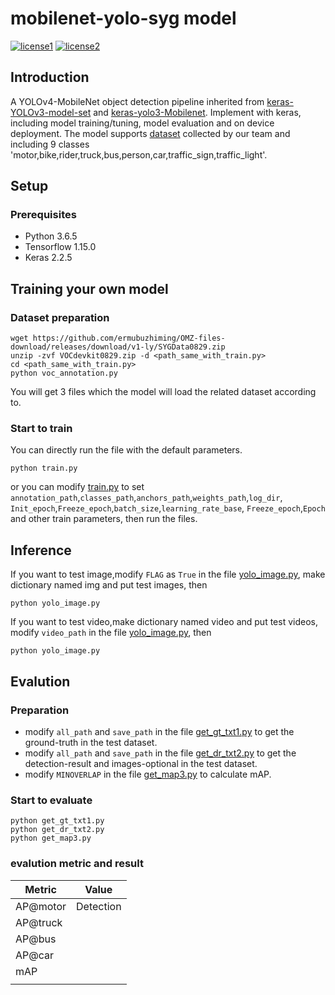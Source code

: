 # mobilenet-yolo-syg model

[![license1](https://raw.githubusercontent.com/tensorflow/models/master/LICENSE)](LICENSE)
[![license2](https://raw.githubusercontent.com/david8862/keras-YOLOv3-model-set/master/LICENSE)](LICENSE)

## Introduction
A YOLOv4-MobileNet object detection pipeline inherited from [keras-YOLOv3-model-set](https://github.com/david8862/keras-YOLOv3-model-set) and [keras-yolo3-Mobilenet](https://github.com/Adamdad/keras-YOLOv3-mobilenet). 
Implement with keras, including model training/tuning, model evaluation and on device deployment. The model supports [dataset](https://github.com/ermubuzhiming/OMZ-files-download/releases/download/v1-ly/VOCdevkit0829.zip) 
collected by our team and including 9 classes 'motor,bike,rider,truck,bus,person,car,traffic_sign,traffic_light'.

## Setup
### Prerequisites
* Python 3.6.5
* Tensorflow 1.15.0
* Keras 2.2.5

## Training your own model
### Dataset preparation
```
wget https://github.com/ermubuzhiming/OMZ-files-download/releases/download/v1-ly/SYGData0829.zip
unzip -zvf VOCdevkit0829.zip -d <path_same_with_train.py>
cd <path_same_with_train.py>
python voc_annotation.py  
```
You will get 3 files which the model will load the related dataset according to.
### Start to train
You can directly run the file with the default parameters.
```
python train.py
```
or you can modify [train.py](https://github.com/ermubuzhiming/OMZ-model-download/blob/main/train.py) to set 
`annotation_path`,`classes_path`,`anchors_path`,`weights_path`,`log_dir`, `Init_epoch`,`Freeze_epoch`,`batch_size`,`learning_rate_base`,
`Freeze_epoch`,`Epoch` and other train parameters, then run the files.

## Inference
If you want to test image,modify `FLAG` as `True` in the file [yolo_image.py](https://github.com/ermubuzhiming/OMZ-model-download/blob/main/yolo_image.py),
make dictionary named img and put test images, then
```
python yolo_image.py
```
If you want to test video,make dictionary named video and put test videos, modify `video_path` in the file 
[yolo_image.py](https://github.com/ermubuzhiming/OMZ-model-download/blob/main/yolo_image.py), then
```
python yolo_image.py
```
## Evalution
### Preparation
* modify `all_path` and `save_path` in the file [get_gt_txt1.py](https://github.com/ermubuzhiming/OMZ-model-download/get_gt_txt1.py) 
to get the ground-truth in the test dataset.
* modify `all_path` and `save_path` in the file [get_dr_txt2.py](https://github.com/ermubuzhiming/OMZ-model-download/get_dr_txt2.py)
to get the detection-result and images-optional in the test dataset.
* modify `MINOVERLAP` in the file [get_map3.py](https://github.com/ermubuzhiming/OMZ-model-download/get_map3.py)
to calculate mAP.
### Start to evaluate
```
python get_gt_txt1.py
python get_dr_txt2.py
python get_map3.py
```
### evalution metric and result
| Metric            | Value                |
|-------------------|----------------------|
| AP@motor          | Detection            |
| AP@truck          |                      |
| AP@bus            |                      |
| AP@car            |                      | 
| mAP               |                      | 
|             |                      | 
